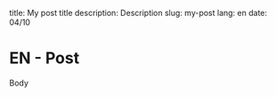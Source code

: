 title: My post title
description: Description
slug: my-post
lang: en
date: 04/10

# EN - Post

Body
